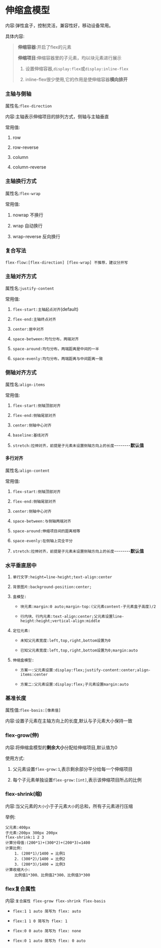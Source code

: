 # 伸缩盒模型

内容:弹性盒子，控制灵活，兼容性好，移动设备常用。

具体内容:

> **伸缩容器**:开启了flex的元素
> 
> **伸缩项目**:伸缩容器里的子元素，均以块元素进行展示
> 
> 1. 设置伸缩容器,`display:flex`或`display:inline-flex`
> 
> 2. inline-flex很少使用,它的作用是使伸缩容器**横向排开**

### 主轴与侧轴

属性名:`flex-direction`

内容:主轴表示伸缩项目的排列方式，侧轴与主轴垂直

常用值:

1. row

2. row-reverse

3. column

4. column-reverse

### 主轴换行方式

属性名:`flex-wrap`

常用值:

1. nowrap 不换行

2. wrap 自动换行

3. wrap-reverse 反向换行

### 复合写法

`flex-flow:[flex-direction] [flex-wrap] 不推荐，建议分开写`

### 主轴对齐方式

属性名:`justify-content`

常用值:

1. `flex-start:主轴起点对齐`(default)

2. `flex-end:主轴终点对齐`

3. `center:居中对齐`

4. `space-between:均匀分布，两端对齐`

5. `space-around:均匀分布，两端距离是中间的一半`

6. `space-evenly:均匀分布，两端距离与中间距离一致`

### 侧轴对齐方式

属性名:`align-items`

常用值:

1. `flex-start:侧轴顶部对齐`

2. `flex-end:侧轴尾部对齐`

3. `center:侧轴中心对齐`

4. `baseline:基线对齐`

5. `stretch:拉伸对齐，前提是子元素未设置侧轴方向上的长度`--------**默认值**

#### 多行对齐

属性名:`align-content`

常用值:

1. `flex-start:侧轴顶部对齐`

2. `flex-end:侧轴尾部对齐`

3. `center:侧轴中心对齐`

4. `space-between:与侧轴两端对齐`

5. `space-around:伸缩项目间的距离相等`

6. `space-evenly:在侧轴上完全平分`

7. `stretch:拉伸对齐，前提是子元素未设置侧轴方向上的长度`--------**默认值**

### 水平垂直居中

1. `单行文字:height=line-height;text-align:center`

2. `背景图片:background-position:center;`

3. `盒模型:`
   
   - `块元素:margin:0 auto;margin-top:(父元素content-子元素盒子高度)/2`
   
   - `行内块、行内元素:text-align:center;父元素设置line-height:height;vertical-align:middle`

4. `定位元素:`
   
   - `未知父元素宽度:left,top,right,bottom设置为0`
   
   - `已知父元素宽度:left,top,right,bottom设置为0;margin:auto`

5. `伸缩盒模型:`
   
   - `方案一:父元素设置:display:flex;justify-content:center;align-items:center`
   
   - `方案二:父元素设置:display:flex;子元素设置margin:auto`

### 基准长度

属性值:`flex-basis:[像素值]`

内容:设置子元素在主轴方向上的长度,默认与子元素大小保持一致

### flex-grow(伸)

内容:将伸缩盒模型的**剩余大小**分配给伸缩项目,默认值为0

使用方式:

1. 父元素设置`flex-grow:1`,表示剩余部分平分给每一个伸缩项目

2. 每个子元素单独设置`flex-grow:[int]`,表示该伸缩项目所占的比例

### flex-shrink(缩)

内容:当父元素的`大小`小于子元素`大小`的总和，所有子元素进行压缩

举例:

```textile
父元素:400px
子元素:200px 300px 200px
flex-shrink:1 2 3
计算分母值:(200*1)+(300*2)+(200*3)=1400
计算比例:
    1. (200*1)/1400 = 比例1
    2. (300*2)/1400 = 比例2
    3. (200*3)/1400 = 比例3
计算收缩大小:
    比例值1*300、比例值2*300、比例值3*300
```

### flex复合属性

内容:`复合属性 flex-grow flex-shrink flex-basis`

- `flex:1 1 auto 简写为 flex: auto`

- `flex:1 1 0 简写为 flex: 1`

- `flex:0 0 auto 简写为 flex: none`

- `flex:0 1 auto 简写为 flex: 0 auto`
